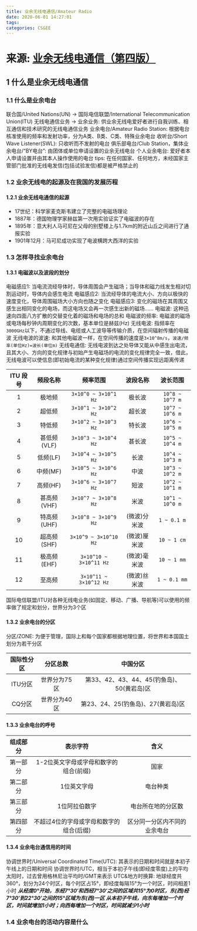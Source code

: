 ```yaml
---
title: 业余无线电通信/Amateur Radio
date: 2020-06-01 14:27:01
tags: 
categories: CS&EE
---
```



# **来源: [业余无线电通信（第四版）](https://book.douban.com/subject/26654413/)**

## 1 什么是业余无线电通信

### 1.1 什么是业余电台

联合国/United Nations(UN) → 国际电信联盟/International Telecommunication Union(ITU)
无线电通信业务 → 业余业务: 供业余无线电爱好者进行自我训练、相互通信和技术研究的无线电通信业务
业余电台/Amateur Radio Station: 根据电台核准使用的频率和发射功率，分为A类、B类、C类、特殊业余电台
收听台/Short Wave Listener(SWL): 只收听而不发射的电台
俱乐部电台/Club Station，集体业余电台/“BY电台”: 由团体或单位申请设置的业余无线电台
个人业余电台: 爱好者本人申请设置并由其本人操作使用的电台
tips: 在任何国家、任何地方，未经国家主管部门批准的无线电发信(包括试验发信)都是被严格禁止的

### 1.2 业余无线电的起源及在我国的发展历程

#### 1.2.1 业余无线电通信的起源

- 17世纪：科学家麦克斯韦建立了完整的电磁场理论
- 1887年：德国物理学家赫兹第一次用实验证实了电磁波的存在
- 1895年：意大利人马可尼在父母的别墅楼上与1.7km的附近山丘之间进行了通报实验
- 1901年12月：马可尼成功实现了电波横跨大西洋的实验

### 1.3 怎样寻找业余电台

#### 1.3.1 电磁波以及波段的划分

电磁感应1: 当电流流经导体时，导体周围会产生磁场；当导体和磁力线发生相对切割运动时，导体内会感生电流
电磁感应2: 当流经导体的电流大小、方向以极快的速度变化，导体周围磁场大小方向也随之变化
电磁感应3: 变化的磁场在其周围又感生出相同变化的电场，而这电场又会再一次感生出新的磁场……
电磁波: 这种迅速向四面八方扩散的交替变化着的磁场和电场的总和
电磁波的频率: 电磁波的磁场或电场每秒钟内周期变化的次数，基本单位是赫兹(Hz)
无线电波: 指频率在`3000GHz`以下，不通过导线、电缆或人工波导等传输介质，在空间辐射传播的电磁波
无线电波的波速: 和其他电磁波一样，在空间传播的速度是`3×10^8m/s`，`波速/频率(单位Hz)=波长(单位m)`
无线电通信: 无线电波到达之处导体又能从中感生出电流，且其大小、方向的变化规律与初始产生电磁场的电流的变化规律完全一致，借此，无线电波可以使信息(即初始电流的某种变化规律)通过空间传播实现远距离传递

| ITU 段号 | 频段名称 | 频率范围 | 波段名称 | 波长范围 |
| :-----: | :-----: | :-----: | :-----: | :-----: |
|  1 | 极地频      | `3×10^0 ~ 3×10^1 Hz` | 极长波      | `10^8 ~ 10^7 m` |
|  2 | 超低频      | `3×10^1 ~ 3×10^2 Hz` | 超长波      | `10^7 ~ 10^6 m` |
|  3 | 特低频      | `3×10^2 ~ 3×10^3 Hz` | 特长波      | `10^6 ~ 10^5 m` |
|  4 | 甚低频(VLF) | `3×10^3 ~ 3×10^4 Hz` | 甚长波      | `10^5 ~ 10^4 m` |
|  5 | 低频(LF)    | `3×10^4 ~ 3×10^5 Hz` | 长波       | `10^4 ~ 10^3 m` |
|  6 | 中频(MF)    | `3×10^5 ~ 3×10^6 Hz` | 中波       | `10^3 ~ 10^2 m` |
|  7 | 高频(HF)    | `3×10^6 ~ 3×10^7 Hz` | 短波       | `10^2 ~ 10^1 m` |
|  8 | 甚高频(VHF) | `3×10^7 ~ 3×10^8 Hz` | 米波        | `10^1 ~ 10^0 m` |
|  9 | 特高频(UHF) | `3×10^8 ~ 3×10^9 Hz` | (微波)分米波 | `1 ~ 0.1 m` |
| 10 | 超高频(SHF) | `3×10^9 ~ 3×10^10 Hz` | (微波)厘米波 | `10 ~ 1 cm` |
| 11 | 极高频(EHF) | `3×10^10 ~ 3×10^11 Hz` | (微波)毫米波 | `10 ~ 1 mm` |
| 12 | 至高频      | `3×10^11 ~ 3×10^12 Hz` | (微波)丝米波 | `1 ~ 0.1 mm` |

国际电信联盟/ITU对各种无线电业务(如固定、移动、广播、导航等)可以使用的频率做了规定和划分，世界分为3个区

#### 1.3.2 业余电台的分区

分区/ZONE: 为便于管理，国际上和每个国家都根据地理位置，将世界和本国国土划分为若干分区

| 国际性分区 | 分区总数 | 中国分区 |
| :-----: | :-----: | :-----: |
| ITU分区 | 世界分为75区 | 第33、42、43、44、45(钓鱼岛)、50(黄岩岛)区 |
| CQ分区  | 世界分为40区 | 第23、24、25(钓鱼岛)、27(黄岩岛)区 |

#### 1.3.3 业余电台的呼号

| 组成部分 | 表示字符 | 含义 |
| :-----: | :-----: | :-----: |
| 第一部分 | 1-2位英文字母或字母和数字的组合(前缀) | 国家 |
| 第二部分 | 1位英文字母 | 电台种类 |
| 第三部分 | 1位阿拉伯数字 | 电台所在地的分区数 |
| 第四部分 | 不超过4位的字母或字母和数字的组合(后缀) | 区分同一分区内不同的业余电台 |

#### 1.3.4 业余电台通信用的时间

协调世界时/Universal Coordinated Time(UTC): 其表示的日期和时间就是本初子午线上的日期和时间
协调世界时/UTC，相当于本初子午线(即经度零度)上的平均太阳时，过去曾用格林尼治平均时/GMT来表示
UTC&地方时换算: 地球经度共360°，划分为24个时区，每个时区占15°，即经度每隔15°为一个时区，时间相差1小时
***从经度0°开始，东经7°30′和西经7°30′之间的区域共15°为0时区，东(西)经7°30′到22°30′之间的15°区域为东(西)一区
从本初子午线，向东每增加一个时区，时间就增加1小时；向西每增加一个时区，时间就减少1小时***

### 1.4 业余电台的活动内容是什么










